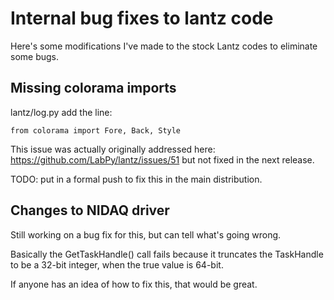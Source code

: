 # Internal bug fixes to lantz code #
Here's some modifications I've made to the stock Lantz codes to eliminate some bugs.

## Missing colorama imports ##
lantz/log.py add the line:

``
from colorama import Fore, Back, Style
``

This issue was actually originally addressed here: https://github.com/LabPy/lantz/issues/51 but not fixed in the next release.

TODO: put in a formal push to fix this in the main distribution.


## Changes to NIDAQ driver ##

Still working on a bug fix for this, but can tell what's going wrong.

Basically the GetTaskHandle() call fails because it truncates the TaskHandle to be a 32-bit integer, when the true value is 64-bit.

If anyone has an idea of how to fix this, that would be great.
